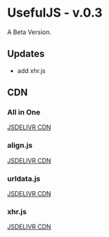 # UsefulJS - v.0.3
A Beta Version.
## Updates
+ add xhr.js

## CDN
### All in One
[JSDELIVR CDN](https://cdn.jsdelivr.net/combine/gh/Merret/UsefulJS@0.3/js/align.min.js,gh/Merret/UsefulJS@0.3/js/urldata.min.js,gh/Merret/UsefulJS@0.3/js/xhr.min.js)
### align.js
[JSDELIVR CDN](https://cdn.jsdelivr.net/gh/Merret/UsefulJS@0.3/js/align.min.js)
### urldata.js
[JSDELIVR CDN](https://cdn.jsdelivr.net/gh/Merret/UsefulJS@0.3/js/urldata.min.js)
### xhr.js
[JSDELIVR CDN](https://cdn.jsdelivr.net/gh/Merret/UsefulJS@0.3/js/xhr.min.js)
